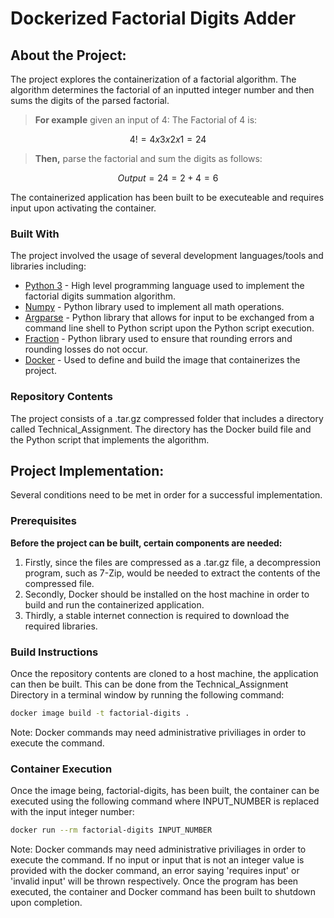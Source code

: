 # Dockerized Factorial Digits Adder

## About the Project:
The project explores the containerization of a factorial algorithm. The algorithm determines the factorial of an inputted integer number and then sums the digits of the parsed factorial. 

 > **For example**  given an input of 4:
The Factorial of 4 is:

```math
4! =  4 x 3 x 2 x 1 = 24
```
>**Then,** parse the factorial and sum the digits as follows:

```math
Output = 24 =  2 + 4 = 6
```

The containerized application has been built to be executeable and requires input upon activating the container.

### Built With 
The project involved the usage of several development languages/tools and libraries including:
- [Python 3](https://docs.python.org/3/) - High level programming language used to implement the factorial digits summation algorithm.
- [Numpy](https://numpy.org/) - Python library used to implement all math operations.
- [Argparse](https://docs.python.org/3/howto/argparse.html) -  Python library that allows for input to be exchanged from a command line shell to Python script upon the Python script execution.
- [Fraction](https://www.geeksforgeeks.org/fraction-module-python/) - Python library used to ensure that rounding errors and rounding losses do not occur.  
- [Docker](https://www.docker.com/) - Used to define and build the image that containerizes the project.

### Repository Contents
The project consists of a .tar.gz compressed folder that includes a directory called Technical_Assignment. The directory has the Docker build file and the Python script that implements the algorithm.

## Project Implementation:

Several conditions need to be met in order for a successful implementation.

### Prerequisites
**Before the project can be built, certain components are needed:**

1. Firstly, since the files are compressed as a .tar.gz file, a decompression program, such as 7-Zip, would be needed to extract the contents of the compressed file.
2. Secondly, Docker should be installed on the host machine in order to build and run the containerized application.
3. Thirdly, a stable internet connection is required to download the required libraries.

### Build Instructions

Once the repository contents are cloned to a host machine, the application can then be built.
This can be done from the Technical_Assignment Directory in a terminal window by running the following command:

```bash
docker image build -t factorial-digits .
```
Note: Docker commands may need administrative priviliages in order to execute the command.

### Container Execution

Once the image being, factorial-digits, has been built, the container can be executed using the following command where INPUT_NUMBER is replaced with the input integer number:

```bash
docker run --rm factorial-digits INPUT_NUMBER
```
Note: Docker commands may need administrative priviliages in order to execute the command.
If no input or input that is not an integer value is provided with the docker command, an error saying 'requires input' or 'invalid input' will be thrown respectively. Once the program has been executed, the container and Docker command has been built to shutdown upon completion.
